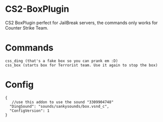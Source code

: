 # CS2-BoxPlugin
CS2 BoxPlugin perfect for JailBreak servers, the commands only works for Counter Strike Team. 
# Commands
```
css_ding (that's a fake box so you can prank em :D)
css_box (starts box for Terrorist team. Use it again to stop the box)
```
# Config
```
{
   //use this addon to use the sound "3309904748"
  "DingSound": "sounds/sankysounds/box.vsnd_c",
  "ConfigVersion": 1
}
```
